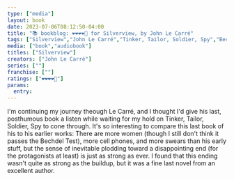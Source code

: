 ```yaml
---
type: ["media"]
layout: book
date: 2023-07-06T08:12:50-04:00
title: "📚 bookblog: ❤️❤️❤️❤️🖤 for Silverview, by John Le Carré"
tags: ["Silverview","John Le Carré","Tinker, Tailor, Soldier, Spy","Bechdel Test"]
media: ["book","audiobook"]
titles: ["Silverview"]
creators: ["John Le Carré"]
series: [""]
franchise: [""]
ratings: ["❤️❤️❤️❤️🖤"]
params:
  entry:
---
```

I'm continuing my journey theough Le Carré, and I thought I'd give his last, posthumous book a listen while waiting for my hold on Tinker, Tailor, Soldier, Spy to cone through. It's so interesting to compare this last book of his to his earlier works: There are more women (though I still don't think it passes the Bechdel Test), more cell phones, and more swears than his early stuff, but the sense of inevitable plodding toward a disappointing end (for the protagonists at least) is just as strong as ever. I found that this ending wasn't quite as strong as the buildup, but it was a fine last novel from an excellent author.
